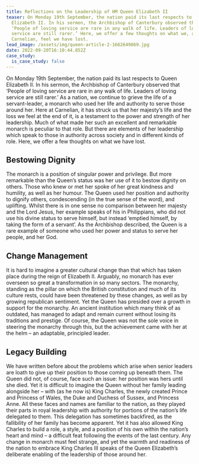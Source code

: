 ```yaml
---
title: Reflections on the Leadership of HM Queen Elizabeth II
teaser: On Monday 19th September, the nation paid its last respects to Queen
  Elizabeth II. In his sermon, the Archbishop of Canterbury observed that
  ‘People of loving service are rare in any walk of life. Leaders of loving
  service are still rarer.’ Here, we offer a few thoughts on what we, at
  Carnelian, feel we have lost.
lead_image: /assets/img/queen-article-2-1662649869.jpg
date: 2022-09-20T16:10:44.852Z
case_study:
  is_case_study: false
---
```

On Monday 19th September, the nation paid its last respects to Queen Elizabeth II. In his sermon, the Archbishop of Canterbury observed that ‘People of loving service are rare in any walk of life. Leaders of loving service are still rarer.’ As a nation, we continue to grieve the life of a servant-leader, a monarch who used her life and authority to serve those around her. Here at Carnelian, it has struck us that her majesty’s life and the loss we feel at the end of it, is a testament to the power and strength of her leadership. Much of what made her such an excellent and remarkable monarch is peculiar to that role. But there are elements of her leadership which speak to those in authority across society and in different kinds of role. Here, we offer a few thoughts on what we have lost.

## Bestowing Dignity

The monarch is a position of singular power and privilege. But more remarkable than the Queen’s status was her use of it to bestow dignity on others. Those who knew or met her spoke of her great kindness and humility, as well as her humour. The Queen used her position and authority to dignify others, condescending (in the true sense of the word), and uplifting. Whilst there is in one sense no comparison between her majesty and the Lord Jesus, her example speaks of his in Philippians, who did not use his divine status to serve himself, but instead ‘emptied himself, by taking the form of a servant’. As the Archbishop described, the Queen is a rare example of someone who used her power and status to serve her people, and her God.

## Change Management

It is hard to imagine a greater cultural change than that which has taken place during the reign of Elizabeth II. Arguably, no monarch has ever overseen so great a transformation in so many sectors. The monarchy, standing as the pillar on which the British constitution and much of its culture rests, could have been threatened by these changes, as well as by growing republican sentiment. Yet the Queen has presided over a growth in support for the monarchy. An ancient institution which many think of as outdated, has managed to adapt and remain current without losing its traditions and prestige. Of course, the Queen was not the sole voice in steering the monarchy through this, but the achievement came with her at the helm – an adaptable, principled leader.

## Legacy Building

We have written before about the problems which arise when senior leaders are loath to give up their position to those coming up beneath them. The Queen did not, of course, face such an issue: her position was hers until she died. Yet it is difficult to imagine the Queen without her family leading alongside her – with (as he now is) King Charles, the newly created Prince and Princess of Wales, the Duke and Duchess of Sussex, and Princess Anne. All these faces and names are familiar to the nation, as they played their parts in royal leadership with authority for portions of the nation’s life delegated to them. This delegation has sometimes backfired, as the fallibility of her family has become apparent. Yet it has also allowed King Charles to build a role, a style, and a position of his own within the nation’s heart and mind – a difficult feat following the events of the last century. Any change in monarch must feel strange, and yet the warmth and readiness of the nation to embrace King Charles III speaks of the Queen Elizabeth’s deliberate enabling of the leadership of those around her.